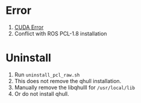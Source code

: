 # Error
1. [CUDA Error](https://github.com/prachandabhanu/nimbus_pnp_demo/tree/test/pcl_raw/pcl_object_detection_raw)
2. Conflict with ROS PCL-1.8 installation 

# Uninstall
1. Run `uninstall_pcl_raw.sh` 
2. This does not remove the qhull installation. 
3. Manually remove the libqhulll for `/usr/local/lib`
4. Or do not install qhull.